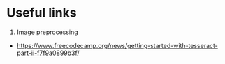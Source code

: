 # Useful links
1.   Image preprocessing  
+  https://www.freecodecamp.org/news/getting-started-with-tesseract-part-ii-f7f9a0899b3f/  
